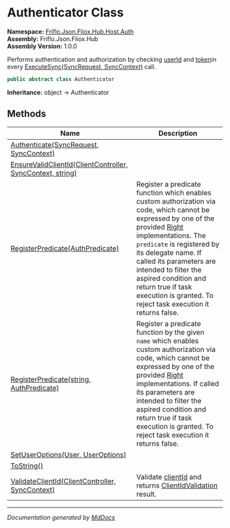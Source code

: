 ﻿<!--  
  <auto-generated>   
    The contents of this file were generated by a tool.  
    Changes to this file may be list if the file is regenerated  
  </auto-generated>   
-->

# Authenticator Class

**Namespace:** [Friflo.Json.Fliox.Hub.Host.Auth](../index.md)  
**Assembly:** Friflo.Json.Fliox.Hub  
**Assembly Version:** 1.0.0

Performs authentication and authorization by checking [userId](../../../Protocol/SyncRequest/fields/userId.md) and [token](../../../Protocol/SyncRequest/fields/token.md)in every [ExecuteSync(SyncRequest, SyncContext)](../../FlioxHub/methods/ExecuteSync.md) call.

```csharp
public abstract class Authenticator
```

**Inheritance:** object → Authenticator

## Methods

| Name                                                                                                           | Description                                                                                                                                                                                                                                                                                                                                                                                       |
| -------------------------------------------------------------------------------------------------------------- | ------------------------------------------------------------------------------------------------------------------------------------------------------------------------------------------------------------------------------------------------------------------------------------------------------------------------------------------------------------------------------------------------- |
| [Authenticate(SyncRequest, SyncContext)](methods/Authenticate.md)                                              |                                                                                                                                                                                                                                                                                                                                                                                                   |
| [EnsureValidClientId(ClientController, SyncContext, string)](methods/EnsureValidClientId.md)                   |                                                                                                                                                                                                                                                                                                                                                                                                   |
| [RegisterPredicate(AuthPredicate)](methods/RegisterPredicate.md#registerpredicateauthpredicate)                | Register a predicate function which enables custom authorization via code, which cannot be expressed by one of the provided [Right](../Rights/Right/index.md) implementations. The `predicate` is registered by its delegate name. If called its parameters are intended to filter the aspired condition and return true if task execution is granted. To reject task execution it returns false. |
| [RegisterPredicate(string, AuthPredicate)](methods/RegisterPredicate.md#registerpredicatestring-authpredicate) | Register a predicate function by the given `name` which enables custom authorization via code, which cannot be expressed by one of the provided [Right](../Rights/Right/index.md) implementations. If called its parameters are intended to filter the aspired condition and return true if task execution is granted. To reject task execution it returns false.                                 |
| [SetUserOptions(User, UserOptions)](methods/SetUserOptions.md)                                                 |                                                                                                                                                                                                                                                                                                                                                                                                   |
| [ToString()](methods/ToString.md)                                                                              |                                                                                                                                                                                                                                                                                                                                                                                                   |
| [ValidateClientId(ClientController, SyncContext)](methods/ValidateClientId.md)                                 | Validate [clientId](../../SyncContext/fields/clientId.md) and returns [ClientIdValidation](../ClientIdValidation/index.md) result.                                                                                                                                                                                                                                                                |

___

*Documentation generated by [MdDocs](https://github.com/ap0llo/mddocs)*
